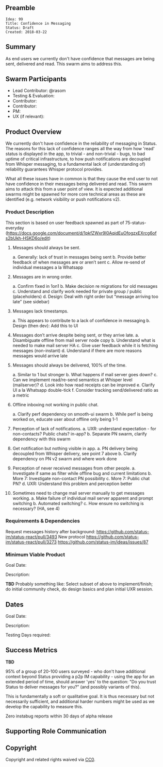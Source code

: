## Preamble

    Idea: 99
    Title: Confidence in Messaging
    Status: Draft
    Created: 2018-03-22


## Summary
As end users we currently don't have confidence that messages are being sent, delivered and read. This swarm aims to address this.

## Swarm Participants
- Lead Contributor: @rasom
- Testing & Evaluation: <!-- @username -->
- Contributor: <!-- @username -->
- Contributor: <!-- @username -->
- PM: <!--- @username -->
- UX (if relevant): <!-- @username -->
<!-- - Contributor: @username -->

## Product Overview

We currently don't have confidence in the reliability of messaging in Status. The reasons for this lack of confidence ranges all the way from how 'read' status is displayed in the app, to trivial - and non-trivial - bugs, to bad uptime of critical infrastructure, to how push notifications are decoupled from Whisper messaging, to a fundamental lack of (understanding of) reliability guarantees Whisper protocol provides.

What all these issues have in common is that they cause the end user to not have confidence in their messages being delivered and read. This swarm aims to attack this from a user point of view. It is expected additional swarms might be spawned for more core technical areas as these are identified (e.g. network visibility or push notifications v2).

### Product Description
This section is based on user feedback spawned as part of 75-status-everyday (https://docs.google.com/document/d/1pkfZWxr9I0AqidEuOfogzxEXrcg6ofs2bUkh-HSKD6o/edit)

1. Messages should always be sent.

    a. Generally: lack of trust in messages being sent
    b. Provide better feedback of when messages are or aren’t sent
    c. Allow re-send of individual messages a la Whatsapp

2. Messages are in wrong order.

    a. Confirm fixed in 1on1
    b. Make decision re migrations for old messages
    c. Understand and clarify work needed for private group / public (placeholders)
    d. Design: Deal with right order but “message arriving too late” (see sidebar)

3. Messages lack timestamps.

     a. This appears to contribute to a lack of confidence in messaging
     b. Design (then dev): Add this to UI

4. Messages don’t arrive despite being sent, or they arrive late.
    a. Disambiguate offline from mail server node copy
    b. Understand what is needed to make mail server HA
    c. Give user feedback while it is fetching messages (non-instant)
    d. Understand if there are more reasons messages would arrive late

5. Messages should always be delivered, 100% of the time.

    a. Similar to 1 but stronger
    b. What happens if mail server goes down?
    c. Can we implement read/re-send semantics at Whisper level (mailserver)?
    d. Look into how read receipts can be improved
    e. Clarify UI a la Whatsapp double-tick
    f. Consider tracking send/delivered ratio as a metric

6. Offline inboxing not working in public chat.

    a. Clarify perf dependency on smooth-ui swarm
    b. While perf is being worked on, educate user about offline only being 1-1

7. Perception of lack of notifications.
    a. UXR: understand expectation -  for non-contacts? Public chats? in-app?
    b. Separate PN swarm, clarify dependency with this swarm

8. Get notification but nothing visible in app.
    a. PN delivery being decoupled from Whisper delivery, see point 7 above
    b. Clarify dependency on PN v2 swarm and where work done

9. Perception of never received messages from other people.
    a. Investigate if same as filter while offline bug and current limitations
    b. More 7: Investigate non-contact PN possibility
    c. More 7: Public chat PN?
    d. UXR: Understand this problem and perception better

10. Sometimes need to change mail server manually to get messages working.
    a. Make failure of individual mail server apparent and prompt switching
    b. Automated switching?
    c. How ensure no switching is necessary? (HA, see 4)

### Requirements & Dependencies

Request messages history after background: https://github.com/status-im/status-react/pull/3493
New protocol https://github.com/status-im/status-react/pull/3273
https://github.com/status-im/ideas/issues/87

### Minimum Viable Product
Goal Date: <!-- Date for evaluation in ISO 8601 (yyyy-mm-dd) format --> 

Description: <!-- Description of Deliverables-->

**TBD**
Probably something like: Select subset of above to implement/finish; do initial community check, do design basics and plan initial UXR session.

## Dates
Goal Date: <!-- Date for evaluation in ISO 8601 (yyyy-mm-dd) format --> 

Description: <!-- Description of Deliverables-->

Testing Days required: <!-- Days required at the end of development for testing -->

## Success Metrics
**TBD**

95% of a group of 20-100 users surveyed - who don't have additional context beyond Status providing a p2p IM capability - using the app for an extended period of time, should answer 'yes' to the question: "Do you trust Status to deliver messages for you?" (and possibly variants of this).

This is fundamentally a soft or qualitative goal. It is thus necessary but not necessarily sufficient, and additional harder numbers might be used as we develop the capability to measure this.

Zero instabug reports within 30 days of alpha release

## Supporting Role Communication
## Copyright
Copyright and related rights waived via [CC0](https://creativecommons.org/publicdomain/zero/1.0/).
